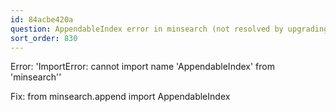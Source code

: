 ```yaml
---
id: 84acbe420a
question: AppendableIndex error in minsearch (not resolved by upgrading minsearch)
sort_order: 830
---
```


Error: 'ImportError: cannot import name 'AppendableIndex' from 'minsearch''

Fix: from minsearch.append import AppendableIndex

